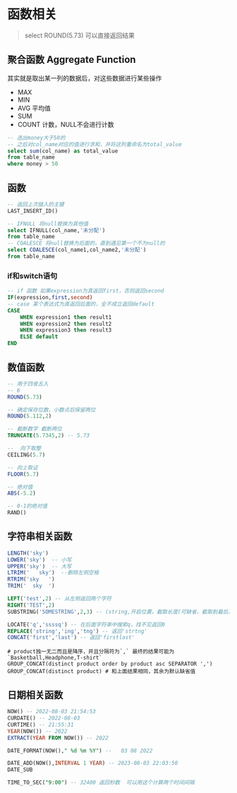 # 函数相关

>select ROUND(5.73)  可以直接返回结果

## 聚合函数 Aggregate Function

其实就是取出某一列的数据后，对这些数据进行某些操作

* MAX 
* MIN
* AVG 平均值
* SUM
* COUNT 计数，NULL不会进行计数

```sql
-- 选出money大于50的
-- 之后对col_name对应的值进行求和，并将这列重命名为total_value
select sum(col_name) as total_value
from table_name
where money > 50
```

## 函数

```sql
-- 返回上次插入的主键
LAST_INSERT_ID()
```

```sql
-- IFNULL 将null替换为其他值
select IFNULL(col_name,'未分配')
from table_name
-- COALESCE 将null替换为后面的，直到遇见第一个不为null的
select COALESCE(col_name1,col_name2,'未分配')
from table_name
```

### if和switch语句

```sql
-- if 函数 如果expression为真返回first，否则返回second
IF(expression,first,second)
-- case 某个表达式为真返回后面的，全不成立返回default
CASE
	WHEN expression1 then result1
	WHEN expression2 then result2
	WHEN expression3 then result3 
	ELSE default 
END
```

## 数值函数

```sql
-- 用于四舍五入
-- 6
ROUND(5.73) 

-- 确定保存位数，小数点后保留两位
ROUND(5.112,2)
```

```sql
-- 截断数字 截断两位
TRUNCATE(5.7345,2) -- 5.73
```

```sql
--  向下取整
CEILING(5.7)

-- 向上取证
FLOOR(5.7)

-- 绝对值
ABS(-5.2)

-- 0-1的绝对值
RAND()
```

## 字符串相关函数

```sql
LENGTH('sky')
LOWER('sky')  -- 小写
UPPER('sky')  -- 大写
LTRIM('   sky')  --删除左侧空格
RTRIM('sky   ')
TRIM('  sky  ')

LEFT('test',2) -- 从左侧返回两个字符
RIGHT('TEST',2)
SUBSTRING('SOMESTRING',2,3) -- (string,开启位置，截取长度(可缺省，截取到最后))

LOCATE('q','ssssq') -- 在后面字符串中搜索q，找不见返回0
REPLACE('string','ing','tng') -- 返回'strtng'
CONCAT('first','last') -- 返回'firstlast'
```

```mysql
# product独一无二而且是降序，并且分隔符为`,` 最终的结果可能为`Basketball,Headphone,T-shirt`
GROUP_CONCAT(distinct product order by product asc SEPARATOR ',')
GROUP_CONCAT(distinct product) # 和上面结果相同，其余为默认缺省值

```

## 日期相关函数

```sql
NOW() -- 2022-08-03 21:54:53
CURDATE() -- 2022-08-03
CURTIME() -- 21:55:31
YEAR(NOW()) -- 2022
EXTRACT(YEAR FROM NOW()) -- 2022

DATE_FORMAT(NOW()," %d %m %Y") --   03 08 2022

DATE_ADD(NOW(),INTERVAL 1 YEAR) -- 2023-08-03 22:03:50
DATE_SUB

TIME_TO_SEC("9:00") -- 32400 返回秒数  可以用这个计算两个时间间隔
```


